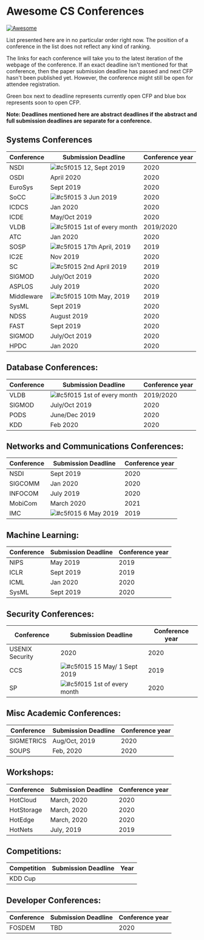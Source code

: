 Awesome CS Conferences
=============================

[![Awesome](https://awesome.re/badge.svg)](https://awesome.re)

List presented here are in no particular order right now.
The position of a conference in the list does not reflect any kind of ranking.

The links for each conference will take you to the latest iteration of the webpage of the conference. If an exact deadline isn't mentioned for that conference, then the paper submission deadline has passed and next CFP hasn't been published yet. However, the conference might still be open for attendee registration.

Green box next to deadline represents currently open CFP and blue box represents soon to open CFP.

**Note: Deadlines mentioned here are abstract deadlines if the abstract and full submission deadlines are separate for a conference.**

Systems Conferences
---------------
| Conference| Submission Deadline | Conference year|
|-----------|-------------------------------|------|
|NSDI|![#c5f015](https://placehold.it/15/c5f015/000000?text=+) 12, Sept 2019|2020|
|OSDI|April 2020|2020|
|EuroSys|Sept 2019|2020|
|SoCC|![#c5f015](https://placehold.it/15/c5f015/000000?text=+) 3 Jun 2019|2020|
|ICDCS|Jan 2020|2020|
|ICDE|May/Oct 2019|2020|
|VLDB|![#c5f015](https://placehold.it/15/c5f015/000000?text=+) 1st of every month|2019/2020|
|ATC|Jan 2020|2020|
|SOSP|![#c5f015](https://placehold.it/15/c5f015/000000?text=+) 17th April, 2019|2019|
|IC2E|Nov 2019|2020|
|SC|![#c5f015](https://placehold.it/15/c5f015/000000?text=+) 2nd April 2019|2019|
|SIGMOD|July/Oct 2019|2020|
|ASPLOS|July 2019|2020|
|Middleware|![#c5f015](https://placehold.it/15/c5f015/000000?text=+) 10th May, 2019|2019|
|SysML|Sept 2019|2020|
|NDSS|August 2019|2020|
|FAST|Sept 2019|2020|
|SIGMOD|July/Oct 2019|2020|
|HPDC|Jan 2020|2020|

Database Conferences:
---------------------
| Conference| Submission Deadline | Conference year|
|-----------|-------------------------------|------|
|VLDB|![#c5f015](https://placehold.it/15/c5f015/000000?text=+) 1st of every month|2019/2020|
|SIGMOD|July/Oct 2019|2020|
|PODS|June/Dec 2019|2020|
|KDD|Feb 2020|2020|

Networks and Communications Conferences:
---------------------
| Conference| Submission Deadline | Conference year|
|-----------|-------------------------------|------|
|NSDI|Sept 2019|2020|
|SIGCOMM|Jan 2020|2020|
|INFOCOM|July 2019|2020|
|MobiCom|March 2020|2021|
|IMC|![#c5f015](https://placehold.it/15/c5f015/000000?text=+) 6 May 2019|2019|


Machine Learning:
----------------
| Conference| Submission Deadline | Conference year|
|-----------|-------------------------------|------|
|NIPS|May 2019|2019|
|ICLR|Sept 2019|2019|
|ICML|Jan 2020|2020|
|SysML|Sept 2019|2020|

Security Conferences:
---------------------
| Conference| Submission Deadline | Conference year|
|-----------|-------------------------------|------|
|USENIX Security| 2020 |2020|
|CCS|![#c5f015](https://placehold.it/15/c5f015/000000?text=+) 15 May/ 1 Sept 2019|2019|
|SP|![#c5f015](https://placehold.it/15/c5f015/000000?text=+) 1st of every month|2020|

Misc Academic Conferences:
----------
| Conference| Submission Deadline | Conference year|
|-----------|-------------------------------|------|
|SIGMETRICS|Aug/Oct, 2019|2020|
|SOUPS| Feb, 2020|2020|

Workshops:
----------
| Conference| Submission Deadline | Conference year|
|-----------|-------------------------------|------|
|HotCloud|March, 2020|2020|
|HotStorage|March, 2020|2020|
|HotEdge|March, 2020|2020|
|HotNets| July, 2019|2019|

Competitions:
-------------
| Competition | Submission Deadline | Year|
|-----------|-------------------------------|------|
|KDD Cup|||

Developer Conferences:
---------------------
| Conference| Submission Deadline | Conference year|
|-----------|-------------------------------|------|
|FOSDEM|TBD|2020|
